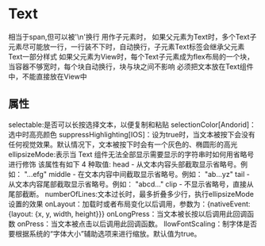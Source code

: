 # Text
相当于span,但可以被'\n'换行
用作子元素时，
如果父元素为Text时，多个Text子元素尽可能放一行，一行装不下时，自动换行，子元素Text标签会继承父元素Text一部分样式
如果父元素为View时，每个Text子元素成为flex布局的一个块，当容器不够宽时，每个块自动换行，块与块之间不影响
必须把文本放在Text组件中，不能直接放在View中
## 属性
selectable:是否可以长按选择文本，以便复制和粘贴
selectionColor[Andorid]：选中时高亮颜色
suppressHighlighting[IOS]：设为true时，当文本被按下会没有任何视觉效果。默认情况下，文本被按下时会有一个灰色的、椭圆形的高光
ellipsizeMode:表示当 Text 组件无法全部显示需要显示的字符串时如何用省略号进行修饰
    该属性有如下 4 种取值:
    head - 从文本内容头部截取显示省略号。例如： "...efg"
    middle - 在文本内容中间截取显示省略号。例如： "ab...yz"
    tail - 从文本内容尾部截取显示省略号。例如： "abcd..."
    clip - 不显示省略号，直接从尾部截断。
numberOfLines:文本过长时，最多折叠多少行，执行ellipsizeMode设置的效果
onLayout：加载时或者布局变化以后调用，参数为：{nativeEvent: {layout: {x, y, width, height}}}
onLongPress：当文本被长按以后调用此回调函数
onPress：当文本被点击以后调用此回调函数。
llowFontScaling：制字体是否要根据系统的“字体大小”辅助选项来进行缩放。默认值为true。

